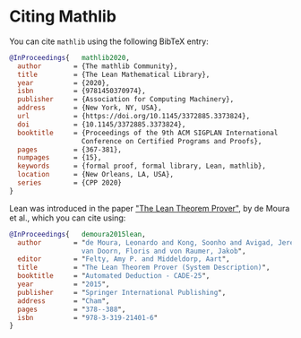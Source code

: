 
# Citing Mathlib

You can cite `mathlib` using the following BibTeX entry:

```bib
@InProceedings{   mathlib2020,
  author        = {The mathlib Community},
  title         = {The Lean Mathematical Library},
  year          = {2020},
  isbn          = {9781450370974},
  publisher     = {Association for Computing Machinery},
  address       = {New York, NY, USA},
  url           = {https://doi.org/10.1145/3372885.3373824},
  doi           = {10.1145/3372885.3373824},
  booktitle     = {Proceedings of the 9th ACM SIGPLAN International
                  Conference on Certified Programs and Proofs},
  pages         = {367-381},
  numpages      = {15},
  keywords      = {formal proof, formal library, Lean, mathlib},
  location      = {New Orleans, LA, USA},
  series        = {CPP 2020}
}
```

Lean was introduced in the paper ["The Lean Theorem Prover"](https://www.semanticscholar.org/paper/The-Lean-Theorem-Prover-(System-Description)-Moura-Kong/2a441a46e228ed0ea2251a4e61be6c7025b45766), by de Moura et al., which you can cite using:

```bib
@InProceedings{   demoura2015lean,
  author        = "de Moura, Leonardo and Kong, Soonho and Avigad, Jeremy and
                  van Doorn, Floris and von Raumer, Jakob",
  editor        = "Felty, Amy P. and Middeldorp, Aart",
  title         = "The Lean Theorem Prover (System Description)",
  booktitle     = "Automated Deduction - CADE-25",
  year          = "2015",
  publisher     = "Springer International Publishing",
  address       = "Cham",
  pages         = "378--388",
  isbn          = "978-3-319-21401-6"
}
```
